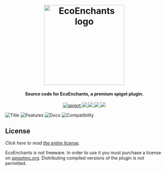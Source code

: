 <h1 align="center">
  <br>
  <img src="https://plugins.willfp.com/ecoenchants/logo.png" alt="EcoEnchants logo" width="256">
  <br>
</h1>

<h4 align="center">Source code for EcoEnchants, a premium spigot plugin.</h4>

<p align="center">
    <a href="https://www.spigotmc.org/resources/ecoenchants.79573/">
        <img alt="spigot" src="https://img.shields.io/badge/spigot-ecoenchants-brightgreen?style=for-the-badge"/>
    </a>
    <a href="https://bstats.org/plugin/bukkit/EcoEnchants" alt="bstats servers">
        <img src="https://img.shields.io/bstats/servers/7666?color=brightgreen&style=for-the-badge"/>
    </a>
    <a href="https://bstats.org/plugin/bukkit/EcoEnchants" alt="bstats players">
        <img src="https://img.shields.io/bstats/players/7666?color=brightgreen&style=for-the-badge"/>
    </a>
    <a href="https://ecoenchants.willfp.com/" alt="Docs (gitbook)">
        <img src="https://img.shields.io/badge/docs-gitbook-brightgreen?style=for-the-badge&logo=appveyor"/>
    </a>
    <a href="https://discord.gg/ZcwpSsE/" alt="Discord">
        <img src="https://img.shields.io/discord/452518336627081236?label=discord&style=for-the-badge"/>
    </a>
</p>


![Title](https://i.imgur.com/O08LBOR.png)
![Features](https://i.imgur.com/nrBvTlm.png)
![Docs](https://i.imgur.com/3LzH2tB.png)
![Compatibility](https://i.imgur.com/jMHT1rF.png)

## License
*Click here to read [the entire license](https://github.com/Auxilor/EcoEnchants/blob/master/LICENSE.md).* 

EcoEnchants is not freeware. In order to use it you must purchase a license on [spigotmc.org](https://spigotmc.org).
Distributing compiled versions of the plugin is not permitted.